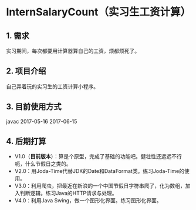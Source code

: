 # InternSalaryCount（实习生工资计算）
## 1. 需求
  实习期间，每次都要用计算器算自己的工资，烦都烦死了。

## 2. 项目介绍
  自己弄着玩的实习生的工资计算小程序。
  
## 3. 目前使用方式
  javac 2017-05-16 2017-06-15
  
## 4. 后期打算
  - V1.0（**目前版本**）：算是个原型，完成了基础的功能吧。健壮性还远远不行呃，什么节假日之类的。
  - V2.0：用Joda-Time代替JDK的Date和DataFormat类。练习Joda-Time的使用。
  - V3.0：利用爬虫，把最近在新浪的一个中国节假日字符串爬了，化为数组，加入判断逻辑。练习Java的HTTP请求与处理。
  - V4.0：利用Java Swing，做一个图形化界面。练习图形化界面。
  
